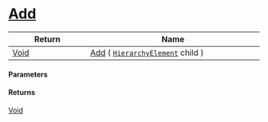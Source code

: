 # [Add](./HierarchyElement--Add.md)



| Return<div><a href="#"><img width=225></a></div> | Name<div><a href="#"><img width=525></a></div> | 
| --- | --- | 
| [Void](https://docs.microsoft.com/en-us/dotnet/api/System.Void) | [Add](./HierarchyElement--Add.md) ( [`HierarchyElement`](./../HierarchyElement.md) child ) | 


#### Parameters

#### Returns
[Void](https://docs.microsoft.com/en-us/dotnet/api/System.Void)<br>
